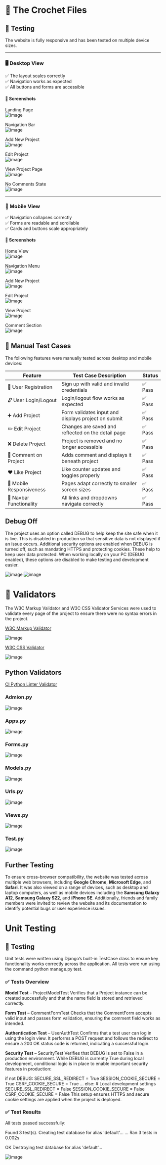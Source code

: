 # 🧶 The Crochet Files

## 🧪 Testing

The website is fully responsive and has been tested on multiple device sizes.

---

### 🖥️ Desktop View

✅ The layout scales correctly  
✅ Navigation works as expected  
✅ All buttons and forms are accessible  

#### 📸 Screenshots

 Landing Page  
  ![image](docs/landing-page.png)

 Navigation Bar  
  ![image](docs/navbar.png)

 Add New Project  
  ![image](docs/add-page.png)

 Edit Project  
  ![image](docs/edit-page.png)

 View Project Page  
  ![image](docs/project-page.png)

 No Comments State  
  ![image](docs/no-comment.png)

---

### 📱 Mobile View

✅ Navigation collapses correctly  
✅ Forms are readable and scrollable  
✅ Cards and buttons scale appropriately  

#### 📸 Screenshots

 Home View  
  ![image](docs/mobile-home-view.png)

 Navigation Menu  
  ![image](docs/mob-nav.png)

 Add New Project  
  ![image](docs/mob-new-pat.png)

 Edit Project  
  ![image](docs/mob-edit.png)

 View Project  
  ![image](docs/mob-view.png)

 Comment Section  
  ![image](docs/mob-com.png)

## 🧪 Manual Test Cases

The following features were manually tested across desktop and mobile devices:

| Feature                   | Test Case Description                                  | Status   |
|---------------------------|--------------------------------------------------------|----------|
| 🔐 User Registration      | Sign up with valid and invalid credentials             | ✅ Pass   |
| 🔓 User Login/Logout      | Login/logout flow works as expected                    | ✅ Pass   |
| ➕ Add Project             | Form validates input and displays project on submit    | ✅ Pass   |
| ✏️ Edit Project           | Changes are saved and reflected on the detail page     | ✅ Pass   |
| ❌ Delete Project         | Project is removed and no longer accessible            | ✅ Pass   |
| 💬 Comment on Project     | Adds comment and displays it beneath project           | ✅ Pass   |
| ❤️ Like Project           | Like counter updates and toggles properly              | ✅ Pass   |
| 📱 Mobile Responsiveness  | Pages adapt correctly to smaller screen sizes          | ✅ Pass   |
| 🧭 Navbar Functionality   | All links and dropdowns navigate correctly             | ✅ Pass   |

## Debug Off

The project uses an option called DEBUG to help keep the site safe when it is live. This is disabled in production so that sensitive data is not displayed if an issue occurs. Additional security options are enabled when DEBUG is turned off, such as mandating HTTPS and protecting cookies. These help to keep user data protected. When working locally on your PC (DEBUG enabled), these options are disabled to make testing and development easier.

![image](docs/debug-two.png) ![image](docs/debug-one.png)

# 🧰 Validators

The W3C Markup Validator and W3C CSS Validator Services were used to validate every page of the project to ensure there were no syntax errors in the project.

[W3C Markup Validator](https://jigsaw.w3.org/css-validator/#validate_by_input)

![image](docs/base-html-vali.png)

[W3C CSS Validator](https://jigsaw.w3.org/css-validator/#validate_by_input)

![image](docs/css-vail.png)

## Python Validators

[CI Python Linter Validator](https://pep8ci.herokuapp.com/)

### Admion.py

![image](docs/admin.png)

### Apps.py

![image](docs/apps.png)

### Forms.py

![image](docs/forms.png)

### Models.py

![image](docs/models.png)

### Urls.py

![image](docs/urls.png)

### Views.py

![image](docs/views.png)

### Test.py

![image](docs/test-all-vali.png)

## Further Testing

To ensure cross-browser compatibility, the website was tested across multiple web browsers, including **Google Chrome**, **Microsoft Edge**, and **Safari**. It was also viewed on a range of devices, such as desktop and laptop computers, as well as mobile devices including the **Samsung Galaxy A12**, **Samsung Galaxy S22**, and **iPhone SE**. Additionally, friends and family members were invited to review the website and its documentation to identify potential bugs or user experience issues.

# Unit Testing


## 🧪 Testing
Unit tests were written using Django’s built-in TestCase class to ensure key functionality works correctly across the application. All tests were run using the command python manage.py test.

### ✅ Tests Overview

**Model Test** – ProjectModelTest
Verifies that a Project instance can be created successfully and that the name field is stored and retrieved correctly.

**Form Test** – CommentFormTest
Checks that the CommentForm accepts valid input and passes form validation, ensuring the comment field works as intended.

**Authentication Test** – UserAuthTest
Confirms that a test user can log in using the login view. It performs a POST request and follows the redirect to ensure a 200 OK status code is returned, indicating a successful login.

**Security Test** – SecurityTest
Verifies that DEBUG is set to False in a production environment. While DEBUG is currently True during local development, conditional logic is in place to enable important security features in production:

if not DEBUG:
    SECURE_SSL_REDIRECT = True
    SESSION_COOKIE_SECURE = True
    CSRF_COOKIE_SECURE = True
    ...
else:
    # Local development settings
    SECURE_SSL_REDIRECT = False
    SESSION_COOKIE_SECURE = False
    CSRF_COOKIE_SECURE = False
This setup ensures HTTPS and secure cookie settings are applied when the project is deployed.

### ✅ Test Results
All tests passed successfully:

Found 3 test(s).
Creating test database for alias 'default'...
...
Ran 3 tests in 0.002s

OK
Destroying test database for alias 'default'...

![image](docs/test-all.png)





